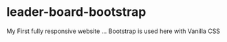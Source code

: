 ﻿# leader-board-bootstrap
 My First fully responsive website ... Bootstrap is used here with Vanilla CSS
